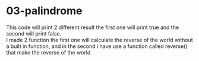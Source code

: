 03-palindrome
==========
  
This code will print 2 different result the first one will print true and the second will print false.  
I made 2 function the first one will calculate the reverse of the world without a built in function,   and in the second i have use a function called reverse()<br>that make the reverse of the world